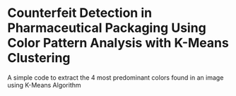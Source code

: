 # Counterfeit Detection in Pharmaceutical Packaging Using Color Pattern Analysis with K-Means Clustering
A simple code to extract the 4 most predominant colors found in an image using K-Means Algorithm
